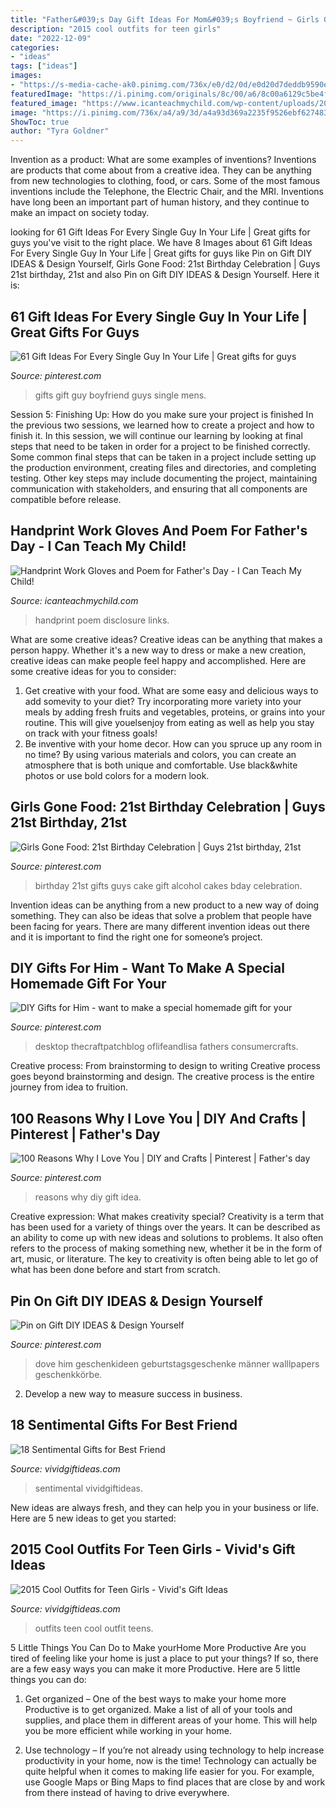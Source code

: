 ```yaml
---
title: "Father&#039;s Day Gift Ideas For Mom&#039;s Boyfriend ~ Girls Gone Food: 21st Birthday Celebration"
description: "2015 cool outfits for teen girls"
date: "2022-12-09"
categories:
- "ideas"
tags: ["ideas"]
images:
- "https://s-media-cache-ak0.pinimg.com/736x/e0/d2/0d/e0d20d7deddb9590efa158448bdb9e58.jpg"
featuredImage: "https://i.pinimg.com/originals/8c/00/a6/8c00a6129c5be4f47ab80f0cd1472326.jpg"
featured_image: "https://www.icanteachmychild.com/wp-content/uploads/2016/05/Handprint-Work-Gloves-and-Poem-for-Fathers-Day.png"
image: "https://i.pinimg.com/736x/a4/a9/3d/a4a93d369a2235f9526ebf62748396ff.jpg"
ShowToc: true
author: "Tyra Goldner"
---
```



Invention as a product: What are some examples of inventions?
Inventions are products that come about from a creative idea. They can be anything from new technologies to clothing, food, or cars. Some of the most famous inventions include the Telephone, the Electric Chair, and the MRI. Inventions have long been an important part of human history, and they continue to make an impact on society today.

	

		
looking for 61 Gift Ideas For Every Single Guy In Your Life | Great gifts for guys you've visit to the right place. We have 8 Images about 61 Gift Ideas For Every Single Guy In Your Life | Great gifts for guys like Pin on Gift DIY IDEAS &amp; Design Yourself, Girls Gone Food: 21st Birthday Celebration | Guys 21st birthday, 21st and also Pin on Gift DIY IDEAS &amp; Design Yourself. Here it is:
		
    
## 61 Gift Ideas For Every Single Guy In Your Life | Great Gifts For Guys

<img loading=lazy src="https://i.pinimg.com/736x/14/cc/98/14cc98c64867c923f8e5784754c362cf.jpg" onerror="this.onerror=null;this.src='https://tse2.mm.bing.net/th?id=OIP.c9rgwe4rQ3Z3AgRbfOOCcAHaP2&amp;pid=15.1';" alt="61 Gift Ideas For Every Single Guy In Your Life | Great gifts for guys">

_Source: pinterest.com_

>gifts gift guy boyfriend guys single mens. 

	

Session 5: Finishing Up: How do you make sure your project is finished
In the previous two sessions, we learned how to create a project and how to finish it. In this session, we will continue our learning by looking at final steps that need to be taken in order for a project to be finished correctly.
Some common final steps that can be taken in a project include setting up the production environment, creating files and directories, and completing testing. Other key steps may include documenting the project, maintaining communication with stakeholders, and ensuring that all components are compatible before release.

    
## Handprint Work Gloves And Poem For Father&#039;s Day - I Can Teach My Child!

<img loading=lazy src="https://www.icanteachmychild.com/wp-content/uploads/2016/05/Handprint-Work-Gloves-and-Poem-for-Fathers-Day.png" onerror="this.onerror=null;this.src='https://tse1.mm.bing.net/th?id=OIP.XnZ5nt6ROtuol0s474UxpwHaTJ&amp;pid=15.1';" alt="Handprint Work Gloves and Poem for Father&#039;s Day - I Can Teach My Child!">

_Source: icanteachmychild.com_

>handprint poem disclosure links. 

	

What are some creative ideas?
Creative ideas can be anything that makes a person happy. Whether it's a new way to dress or make a new creation, creative ideas can make people feel happy and accomplished. Here are some creative ideas for you to consider: 
1. Get creative with your food. What are some easy and delicious ways to add somevity to your diet? Try incorporating more variety into your meals by adding fresh fruits and vegetables, proteins, or grains into your routine. This will give youelsenjoy from eating as well as help you stay on track with your fitness goals! 
2. Be inventive with your home decor. How can you spruce up any room in no time? By using various materials and colors, you can create an atmosphere that is both unique and comfortable. Use black&white photos or use bold colors for a modern look.

    
## Girls Gone Food: 21st Birthday Celebration | Guys 21st Birthday, 21st

<img loading=lazy src="https://i.pinimg.com/originals/8c/00/a6/8c00a6129c5be4f47ab80f0cd1472326.jpg" onerror="this.onerror=null;this.src='https://tse4.mm.bing.net/th?id=OIP.JpfpyFhkYmTtneyUvqQL5QHaJ4&amp;pid=15.1';" alt="Girls Gone Food: 21st Birthday Celebration | Guys 21st birthday, 21st">

_Source: pinterest.com_

>birthday 21st gifts guys cake gift alcohol cakes bday celebration. 

	

Invention ideas can be anything from a new product to a new way of doing something. They can also be ideas that solve a problem that people have been facing for years. There are many different invention ideas out there and it is important to find the right one for someone’s project.

    
## DIY Gifts For Him - Want To Make A Special Homemade Gift For Your

<img loading=lazy src="https://i.pinimg.com/736x/a4/a9/3d/a4a93d369a2235f9526ebf62748396ff.jpg" onerror="this.onerror=null;this.src='https://tse3.mm.bing.net/th?id=OIP._0g2CgKLCTTWJn0Cdni0JAHaK2&amp;pid=15.1';" alt="DIY Gifts for Him - want to make a special homemade gift for your">

_Source: pinterest.com_

>desktop thecraftpatchblog oflifeandlisa fathers consumercrafts. 

	

Creative process: From brainstorming to design to writing
Creative process goes beyond brainstorming and design. The creative process is the entire journey from idea to fruition.

    
## 100 Reasons Why I Love You | DIY And Crafts | Pinterest | Father&#039;s Day

<img loading=lazy src="https://s-media-cache-ak0.pinimg.com/736x/e0/d2/0d/e0d20d7deddb9590efa158448bdb9e58.jpg" onerror="this.onerror=null;this.src='https://tse4.mm.bing.net/th?id=OIP.A6rj964P7iMA4WHX356jbAHaE6&amp;pid=15.1';" alt="100 Reasons Why I Love You | DIY and Crafts | Pinterest | Father&#039;s day">

_Source: pinterest.com_

>reasons why diy gift idea. 

	

Creative expression: What makes creativity special?
Creativity is a term that has been used for a variety of things over the years. It can be described as an ability to come up with new ideas and solutions to problems. It also often refers to the process of making something new, whether it be in the form of art, music, or literature. The key to creativity is often being able to let go of what has been done before and start from scratch.

    
## Pin On Gift DIY IDEAS &amp; Design Yourself

<img loading=lazy src="https://i.pinimg.com/originals/ff/c0/c0/ffc0c09c779180e466f05df44aa81399.jpg" onerror="this.onerror=null;this.src='https://tse1.mm.bing.net/th?id=OIP.57u7DySC0pQwGoO5jPVT1wHaLA&amp;pid=15.1';" alt="Pin on Gift DIY IDEAS &amp; Design Yourself">

_Source: pinterest.com_

>dove him geschenkideen geburtstagsgeschenke männer walllpapers geschenkkörbe. 

	

2. Develop a new way to measure success in business.

    
## 18 Sentimental Gifts For Best Friend

<img loading=lazy src="https://vividgiftideas.com/wp-content/uploads/2017/05/sentimental-best-friend-gifts.jpg" onerror="this.onerror=null;this.src='https://tse1.mm.bing.net/th?id=OIP.6uhJwMU40LDle_Sc4Q4tXwHaMI&amp;pid=15.1';" alt="18 Sentimental Gifts for Best Friend">

_Source: vividgiftideas.com_

>sentimental vividgiftideas. 

	

New ideas are always fresh, and they can help you in your business or life. Here are 5 new ideas to get you started: 

    
## 2015 Cool Outfits For Teen Girls - Vivid&#039;s Gift Ideas

<img loading=lazy src="https://vividgiftideas.com/wp-content/uploads/2014/12/2015-Outfits-for-Teens.jpg" onerror="this.onerror=null;this.src='https://tse1.mm.bing.net/th?id=OIP.iGOLo4MQNdNJZE9lLMwzRQHaKX&amp;pid=15.1';" alt="2015 Cool Outfits for Teen Girls - Vivid&#039;s Gift Ideas">

_Source: vividgiftideas.com_

>outfits teen cool outfit teens. 

	

5 Little Things You Can Do to Make yourHome More Productive
Are you tired of feeling like your home is just a place to put your things? If so, there are a few easy ways you can make it more Productive. Here are 5 little things you can do:
1. Get organized – One of the best ways to make your home more Productive is to get organized. Make a list of all of your tools and supplies, and place them in different areas of your home. This will help you be more efficient while working in your home.

2. Use technology – If you’re not already using technology to help increase productivity in your home, now is the time! Technology can actually be quite helpful when it comes to making life easier for you. For example, use Google Maps or Bing Maps to find places that are close by and work from there instead of having to drive everywhere.


